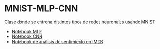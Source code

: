 # MNIST-MLP-CNN
Clase donde se entrena distintos tipos de redes neuronales usando MNIST

- [Notebook MLP](https://github.com/lab-ml-itba/MNIST-MLP-CNN/blob/master/MNIST-MLP.ipynb)
- [Notebook CNN](https://github.com/lab-ml-itba/MNIST-MLP-CNN/blob/master/MNIST-CNN.ipynb)
- [Notebook de análisis de sentimiento en IMDB](https://github.com/lab-ml-itba/MNIST-MLP-CNN/blob/master/IMDB%20-%20Sentiment%20Analisys.ipynb)
